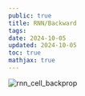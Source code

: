 ```yaml
---
public: true
title: RNN/Backward
tags:
date: 2024-10-05
updated: 2024-10-05
toc: true
mathjax: true
---
```


![rnn_cell_backprop](https://media.xiang578.com/rnn_cell_backprop.png)
